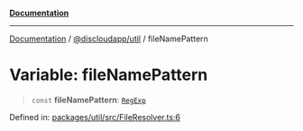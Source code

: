 [**Documentation**](../../../README.md)

***

[Documentation](../../../packages.md) / [@discloudapp/util](../README.md) / fileNamePattern

# Variable: fileNamePattern

> `const` **fileNamePattern**: [`RegExp`](https://developer.mozilla.org/docs/Web/JavaScript/Reference/Global_Objects/RegExp)

Defined in: [packages/util/src/FileResolver.ts:6](https://github.com/discloud/discloud.app/blob/5b4e3fe9c701f0b4f5ffa4246f463403d1e47fa1/packages/util/src/FileResolver.ts#L6)
